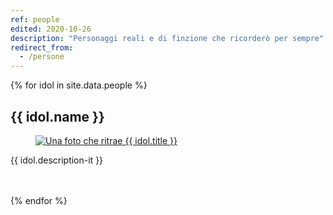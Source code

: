 ```yaml
---
ref: people
edited: 2020-10-26
description: "Personaggi reali e di finzione che ricorderò per sempre"
redirect_from:
  - /persone
---
```

{% for idol in site.data.people %}
	<h2 class="title">{{ idol.name }}</h2>
	<a href="{{ idol.link }}" rel="noopener noreferrer" target="_blank"><figure><img src="{{ idol.img }}" title="{{ idol.name }}" alt="Una foto che ritrae {{ idol.title }}" /></figure></a>
	<p>{{ idol.description-it }}</p>
	<br />
	<br />
{% endfor %}

